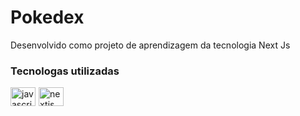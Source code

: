 # Pokedex

Desenvolvido como projeto de aprendizagem da tecnologia Next Js

### Tecnologas utilizadas

<div style="display:inline-flex; gap: 5px;">

<img height="30" width="40" alt="javascript" src="https://cdn.jsdelivr.net/gh/devicons/devicon/icons/javascript/javascript-original.svg"/>

<img height="30" width="40" alt="nextjs" src="https://cdn.jsdelivr.net/gh/devicons/devicon/icons/nextjs/nextjs-original.svg" />
      

</div>

